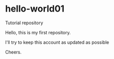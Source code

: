 # hello-world01
Tutorial repository

Hello, this is my first repository.

I'll try to keep this account as updated as possible

Cheers.

